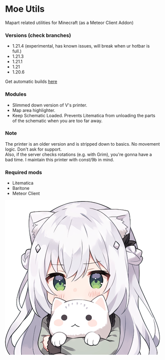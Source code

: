 # Moe Utils
Mapart related utilities for Minecraft (as a Meteor Client Addon)

### Versions (check branches)
- 1.21.4 (experimental, has known issues, will break when ur hotbar is full.)
- 1.21.3
- 1.21.1
- 1.21
- 1.20.6

Get automatic builds [here](https://github.com/Kyuunex/moe-utils/releases)

### Modules
+ Slimmed down version of V's printer.
+ Map area highlighter. 
+ Keep Schematic Loaded. Prevents Litematica from unloading the parts of the schematic when you are too far away.

### Note
The printer is an older version and is stripped down to basics. No movement logic. Don't ask for support.  
Also, if the server checks rotations (e.g. with Grim), you're gonna have a bad time. 
I maintain this printer with const/9b in mind.

### Required mods
+ Litematica
+ Baritone
+ Meteor Client

![moe](src/main/resources/assets/moe-utils/icon.png)
